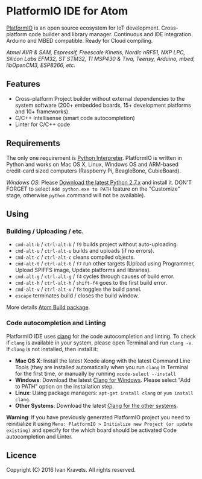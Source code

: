 # PlatformIO IDE for Atom

[PlatformIO](http://platformio.org/) is an open source ecosystem
for IoT development. Cross-platform code builder and library manager.
Continuous and IDE integration. Arduino and MBED compatible.
Ready for Cloud compiling.

*Atmel AVR & SAM, Espressif, Freescale Kinetis, Nordic nRF51, NXP LPC,
Silicon Labs EFM32, ST STM32, TI MSP430 & Tiva, Teensy, Arduino, mbed,
libOpenCM3, ESP8266, etc.*

## Features

* Cross-platform Project builder without external dependencies to the system software (200+ embedded boards, 15+ development platforms and 10+ frameworks).
* C/C++ Intellisense (smart code autocompletion)
* Linter for C/C++ code

## Requirements

The only one requirement is [Python Interpreter](https://www.python.org). PlatformIO is written in Python and works on Mac OS X, Linux, Windows OS and ARM-based credit-card sized computers (Raspberry Pi, BeagleBone, CubieBoard).

*Windows OS*: Please [Download the latest Python 2.7.x](https://www.python.org/downloads/)
and install it. DON'T FORGET to select `Add python.exe to PATH` feature on
the "Customize" stage, otherwise `python` command will not be available).

## Using

### Building / Uploading / etc.

* `cmd-alt-b` / `ctrl-alt-b` / `f9` builds project without auto-uploading.
* `cmd-alt-u` / `ctrl-alt-u` builds and uploads (if no errors).
* `cmd-alt-c` / `ctrl-alt-c` cleans compiled objects.
* `cmd-alt-t` / `ctrl-alt-t` / `f7` run other targets (Upload using Programmer, Upload SPIFFS image, Update platforms and libraries).
* `cmd-alt-g` / `ctrl-alt-g` / `f4` cycles through causes of build error.
* `cmd-alt-h` / `ctrl-alt-h` / `shift-f4` goes to the first build error.
* `cmd-alt-v` / `ctrl-alt-v` / `f8` toggles the build panel.
* `escape` terminates build / closes the build window.

More details [Atom Build package](https://atom.io/packages/build).

### Code autocompletion and Linting

PlatformIO IDE uses [clang](http://clang.llvm.org) for the code autocompletion
and linting. To check if `clang` is available in your system, please open
Terminal and run `clang -v`. If `clang` is not installed, then install it:

- **Mac OS X**: Install the latest Xcode along with the latest Command Line Tools
  (they are installed automatically when you run `clang` in Terminal for the
  first time, or manually by running `xcode-select --install`
- **Windows**: Download the latest [Clang for Windows](http://llvm.org/releases/download.html).
  Please select "Add to PATH" option on the installation step.
- **Linux**: Using package managers: `apt-get install clang` or `yum install clang`.
- **Other Systems**: Download the latest [Clang for the other systems](http://llvm.org/releases/download.html).

**Warning**: If you have previously generated PlatformIO project you need to
reinitialize it using `Menu: PlatformIO > Initialize new Project (or update existing)`
and specify for the which board should be activated Code autocompletion and Linter.

## Licence

Copyright (C) 2016 Ivan Kravets. All rights reserved.
